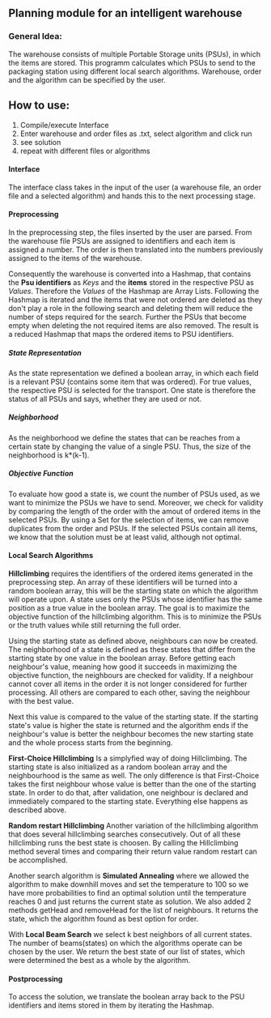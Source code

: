 ## Planning module for an intelligent warehouse

### General Idea:
The warehouse consists of multiple Portable Storage units (PSUs), in which the items are stored.
This programm calculates which PSUs to send to the packaging station using different local search algorithms.
Warehouse, order and the algorithm can be specified by the user. 

## How to use:
1. Compile/execute Interface 
2. Enter warehouse and order files as .txt, select algorithm and click run
3. see solution
4. repeat with different files or algorithms

#### Interface
The interface class takes in the input of the user (a warehouse file, an order file and a selected algorithm) and hands this to the next processing stage.

#### Preprocessing
In the preprocessing step, the files inserted by the user are parsed. 
From the warehouse file PSUs are assigned to identifiers and each item is assigned a number. 
The order is then translated into the numbers previously assigned to the items of the warehouse. 

Consequently the warehouse is converted into a Hashmap, that contains the **Psu identifiers** as *Keys* and the **items** stored in the respective PSU as *Values*. Therefore the *Values* of the Hashmap are Array Lists. 
Following the Hashmap is iterated and the items that were not ordered are deleted as they don't play a role in the following search and deleting them will reduce the number of steps required for the search.
Further the PSUs that become empty when deleting the not required items are also removed.
The result is a reduced Hashmap that maps the ordered items to PSU identifiers.

##### State Representation
As the state representation we defined a boolean array, in which each field is a relevant PSU (contains some item that was ordered). For true values, the respective PSU is selected for the transport. 
One state is therefore the status of all PSUs and says, whether they are used or not.

##### Neighborhood
As the neighborhood we define the states that can be reaches from a certain state by changing the value of a single PSU. Thus, the size of the neighborhood is k*(k-1).

##### Objective Function
To evaluate how good a state is, we count the number of PSUs used, as we want to minimize the PSUs we have to send. 
Moreover, we check for validity by comparing the length of the order with the amout of ordered items in the selected PSUs. By using a Set for the selection of items, we can remove duplicates from the order and PSUs. If the selected PSUs contain all items, we know that the solution must be at least valid, although not optimal.

#### Local Search Algorithms
 
**Hillclimbing** requires the identifiers of the ordered items generated in the preprocessing step. An array of these identifiers will be turned into a random boolean array, this will be the starting state on which the algorithm will operate upon. A state uses only the PSUs whose identifier has the same position as a true value in the boolean array. The goal is to maximize the objective function of the hillclimbing algorithm. This is to minimize the PSUs or the truth values while still returning the full order. 

Using the starting state as defined above, neighbours can now be created. The neighborhood of a state is defined as these states that differ from the starting state by one value in the boolean array. Before getting each neighbour's value, meaning how good it succeeds in maximizing the objective function, the neighbours are checked for validity. If a neighbour cannot cover all items in the order it is not longer considered for further processing. All others are compared to each other, saving the neighbour with the best value.

Next this value is compared to the value of the starting state. If the starting state's value is higher the state is returned and the algorithm ends if the neighbour's value is better the neighbour becomes the new starting state and the whole process starts from the beginning. 

**First-Choice Hillclimbing**
Is a simplyfied way of doing Hillclimbing. The starting state is also initialized as a random boolean array and the neighbourhood is the same as well. The only difference is that First-Choice takes the first neighbour whose value is better than the one of the starting state. In order to do that, after validation, one neighbour is declared and immediately compared to the starting state. Everything else happens as described above. 

**Random restart Hillclimbing** 
Another variation of the hillclimbing algorithm that does several hillclimbing searches consecutively. Out of all these hillclimbing runs the best state is choosen. By calling the Hillclimbing method several times and comparing their return value random restart can be accomplished. 


Another search algorithm is **Simulated Annealing** where we allowed the algorithm to make downhill moves and set the temperature to 100 so we have more probabilities to find an optimal solution until the temperature reaches 0 and just returns the current state as solution. We also added 2 methods getHead and removeHead for the list of neighbours. It returns the state, which the algorithm found as best option for order.


With **Local Beam Search** we select k best neighbors of all current states. The number of beams(states) on which the algorithms operate can be chosen by the user. We return the best state of our list of states, which were determined the best as a whole by the algorithm.



#### Postprocessing
To access the solution, we translate the boolean array back to the PSU identifiers and items stored in them by iterating the Hashmap.



